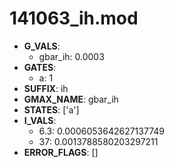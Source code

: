 # 141063_ih.mod

- **G_VALS**:
  - gbar_ih: 0.0003
- **GATES**:
  - a: 1
- **SUFFIX**: ih
- **GMAX_NAME**: gbar_ih
- **STATES**: ['a']
- **I_VALS**:
  - 6.3: 0.0006053642627137749
  - 37: 0.0013788580203297211
- **ERROR_FLAGS**: []

